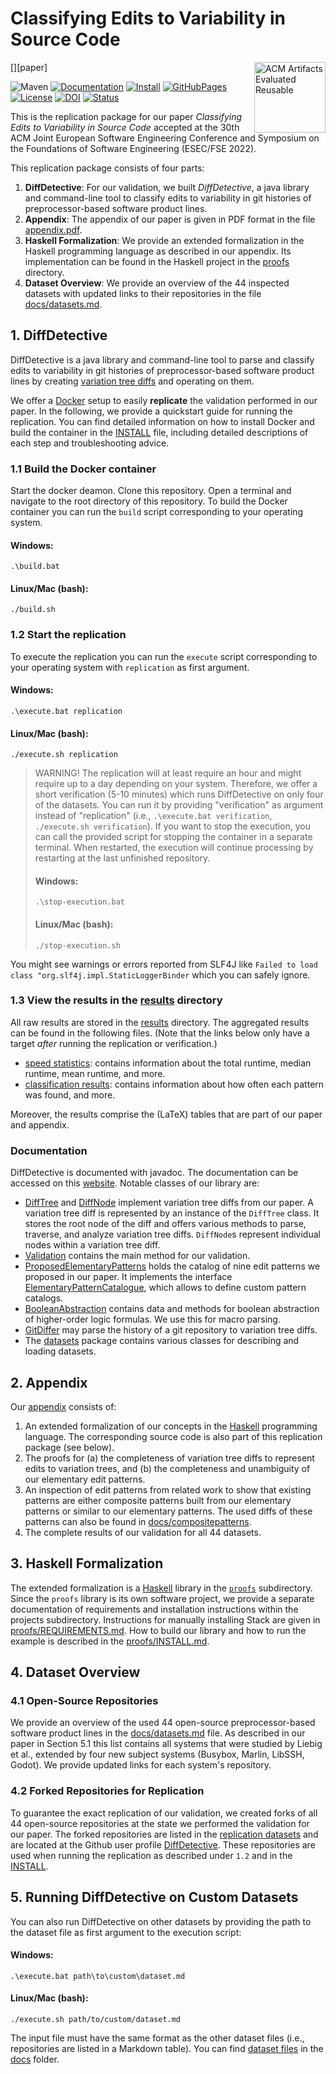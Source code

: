 # Classifying Edits to Variability in Source Code

[<img padding="10" align="right" src="https://www.acm.org/binaries/content/gallery/acm/publications/artifact-review-v1_1-badges/artifacts_evaluated_reusable_v1_1.png" alt="ACM Artifacts Evaluated Reusable" width="114" height="113"/>][paper]

![Maven](https://github.com/VariantSync/DiffDetective/actions/workflows/maven.yml/badge.svg)
[![Documentation](https://img.shields.io/badge/Documentation-Read-purple)][documentation]
[![Install](https://img.shields.io/badge/Install-Instructions-blue)](INSTALL.md)
[![GitHubPages](https://img.shields.io/badge/GitHub%20Pages-online-blue.svg?style=flat)][website]
[![License](https://img.shields.io/badge/License-GNU%20LGPLv3-blue)](LICENSE.LGPL3)
[![DOI](https://zenodo.org/badge/DOI/10.5281/zenodo.6818140.svg)](https://doi.org/10.5281/zenodo.6818140)
[![Status](https://img.shields.io/badge/ESEC%2FFSE'22-Badge%20Application-blue)](STATUS.md)

This is the replication package for our paper _Classifying Edits to Variability in Source Code_ accepted at the 30th ACM Joint European Software Engineering Conference and Symposium on the Foundations of Software Engineering (ESEC/FSE 2022).

This replication package consists of four parts:

1. **DiffDetective**: For our validation, we built _DiffDetective_, a java library and command-line tool to classify edits to variability in git histories of preprocessor-based software product lines.
2. **Appendix**: The appendix of our paper is given in PDF format in the file [appendix.pdf][appendix].
3. **Haskell Formalization**: We provide an extended formalization in the Haskell programming language as described in our appendix. Its implementation can be found in the Haskell project in the [proofs](proofs) directory.
4. **Dataset Overview**: We provide an overview of the 44 inspected datasets with updated links to their repositories in the file [docs/datasets.md][dataset].

## 1. DiffDetective
DiffDetective is a java library and command-line tool to parse and classify edits to variability in git histories of preprocessor-based software product lines by creating [variation tree diffs][difftree_class] and operating on them.

We offer a [Docker](https://www.docker.com/) setup to easily __replicate__ the validation performed in our paper. 
In the following, we provide a quickstart guide for running the replication.
You can find detailed information on how to install Docker and build the container in the [INSTALL](INSTALL.md) file, including detailed descriptions of each step and troubleshooting advice.

### 1.1 Build the Docker container
Start the docker deamon.
Clone this repository.
Open a terminal and navigate to the root directory of this repository.
To build the Docker container you can run the `build` script corresponding to your operating system.
#### Windows: 
`.\build.bat`
#### Linux/Mac (bash): 
`./build.sh`

### 1.2 Start the replication
To execute the replication you can run the `execute` script corresponding to your operating system with `replication` as first argument.

#### Windows:
`.\execute.bat replication`
#### Linux/Mac (bash):
`./execute.sh replication`

> WARNING!
> The replication will at least require an hour and might require up to a day depending on your system.
> Therefore, we offer a short verification (5-10 minutes) which runs DiffDetective on only four of the datasets.
> You can run it by providing "verification" as argument instead of "replication" (i.e., `.\execute.bat verification`,  `./execute.sh verification`).
> If you want to stop the execution, you can call the provided script for stopping the container in a separate terminal.
> When restarted, the execution will continue processing by restarting at the last unfinished repository.
> #### Windows:
> `.\stop-execution.bat`
> #### Linux/Mac (bash):
> `./stop-execution.sh`

You might see warnings or errors reported from SLF4J like `Failed to load class "org.slf4j.impl.StaticLoggerBinder` which you can safely ignore.

### 1.3 View the results in the [results][resultsdir] directory
All raw results are stored in the [results][resultsdir] directory.
The aggregated results can be found in the following files.
(Note that the links below only have a target _after_ running the replication or verification.)
- [speed statistics][resultsdir_speed_statistics]: contains information about the total runtime, median runtime, mean runtime, and more.
- [classification results][resultsdir_classification_results]: contains information about how often each pattern was found, and more.

Moreover, the results comprise the (LaTeX) tables that are part of our paper and appendix.

### Documentation

DiffDetective is documented with javadoc. The documentation can be accessed on this [website][documentation]. Notable classes of our library are:
- [DiffTree](https://variantsync.github.io/DiffDetective/docs/javadoc/org/variantsync/diffdetective/diff/difftree/DiffTree.html) and [DiffNode](https://variantsync.github.io/DiffDetective/docs/javadoc/org/variantsync/diffdetective/diff/difftree/DiffNode.html) implement variation tree diffs from our paper. A variation tree diff is represented by an instance of the `DiffTree` class. It stores the root node of the diff and offers various methods to parse, traverse, and analyze variation tree diffs. `DiffNode`s represent individual nodes within a variation tree diff.
- [Validation](https://variantsync.github.io/DiffDetective/docs/javadoc/org/variantsync/diffdetective/validation/Validation.html) contains the main method for our validation.
- [ProposedElementaryPatterns](https://variantsync.github.io/DiffDetective/docs/javadoc/org/variantsync/diffdetective/pattern/elementary/proposed/ProposedElementaryPatterns.html) holds the catalog of nine edit patterns we proposed in our paper. It implements the interface [ElementaryPatternCatalogue](https://variantsync.github.io/DiffDetective/docs/javadoc/org/variantsync/diffdetective/pattern/elementary/ElementaryPatternCatalogue.html), which allows to define custom pattern catalogs.
- [BooleanAbstraction](https://variantsync.github.io/DiffDetective/docs/javadoc/org/variantsync/diffdetective/feature/BooleanAbstraction.html) contains data and methods for boolean abstraction of higher-order logic formulas. We use this for macro parsing.
- [GitDiffer](https://variantsync.github.io/DiffDetective/docs/javadoc/org/variantsync/diffdetective/diff/GitDiffer.html) may parse the history of a git repository to variation tree diffs.
- The [datasets](https://variantsync.github.io/DiffDetective/docs/javadoc/org/variantsync/diffdetective/datasets/package-summary.html) package contains various classes for describing and loading datasets.

## 2. Appendix

Our [appendix][appendix] consists of:
1. An extended formalization of our concepts in the [Haskell][haskell] programming language. The corresponding source code is also part of this replication package (see below).
2. The proofs for (a) the completeness of variation tree diffs to represent edits to variation trees, and (b) the completeness and unambiguity of our elementary edit patterns.
3. An inspection of edit patterns from related work to show that existing patterns are either composite patterns built from our elementary patterns or similar to our elementary patterns. The used diffs of these patterns can also be found in [docs/compositepatterns](docs/compositepatterns).
4. The complete results of our validation for all 44 datasets.

## 3. Haskell Formalization
The extended formalization is a [Haskell][haskell] library in the [`proofs`](proofs) subdirectory.
Since the `proofs` library is its own software project, we provide a separate documentation of requirements and installation instructions within the projects subdirectory.
Instructions for manually installing Stack are given in [proofs/REQUIREMENTS.md](proofs/REQUIREMENTS.md).
How to build our library and how to run the example is described in the [proofs/INSTALL.md](proofs/INSTALL.md).


## 4. Dataset Overview
### 4.1 Open-Source Repositories
We provide an overview of the used 44 open-source preprocessor-based software product lines in the [docs/datasets.md][dataset] file.
As described in our paper in Section 5.1 this list contains all systems that were studied by Liebig et al., extended by four new subject systems (Busybox, Marlin, LibSSH, Godot).
We provide updated links for each system's repository.

### 4.2 Forked Repositories for Replication
To guarantee the exact replication of our validation, we created forks of all 44 open-source repositories at the state we performed the validation for our paper.
The forked repositories are listed in the [replication datasets](docs/replication/datasets.md) and are located at the Github user profile [DiffDetective](https://github.com/DiffDetective?tab=repositories).
These repositories are used when running the replication as described under `1.2` and in the [INSTALL](INSTALL.md).

## 5. Running DiffDetective on Custom Datasets
You can also run DiffDetective on other datasets by providing the path to the dataset file as first argument to the execution script:

#### Windows:
`.\execute.bat path\to\custom\dataset.md`
#### Linux/Mac (bash):
`./execute.sh path/to/custom/dataset.md`

The input file must have the same format as the other dataset files (i.e., repositories are listed in a Markdown table). You can find [dataset files](docs/datasets.md) in the [docs](docs) folder.

[difftree_class]: https://variantsync.github.io/DiffDetective/docs/javadoc/org/variantsync/diffdetective/diff/difftree/DiffTree.html
[haskell]: https://www.haskell.org/
[dataset]: docs/datasets.md
[appendix]: appendix.pdf

[documentation]: https://variantsync.github.io/DiffDetective/docs/javadoc/
[website]: https://variantsync.github.io/DiffDetective/

[resultsdir]: results
[resultsdir_classification_results]: results/validation/current/ultimateresult.metadata.txt
[resultsdir_speed_statistics]: results/validation/current/speedstatistics.txt

